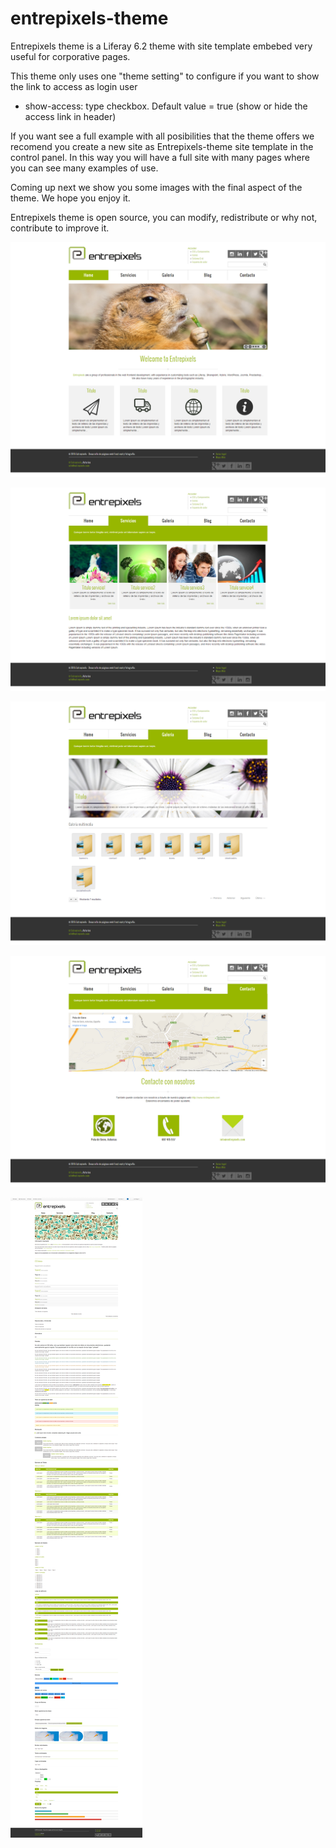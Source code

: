 # entrepixels-theme
Entrepixels theme is a Liferay 6.2 theme with site template embebed very useful for corporative pages.

This theme only uses one "theme setting" to configure if you want to show the link to access as login user
   - show-access: type checkbox. Default value = true (show or hide the access link in header)

If you want see a full example with all posibilities that the theme offers we recomend you create a new site as Entrepixels-theme site template in the control panel. In this way you will have a full site with many pages where you can see many examples of use.

Coming up next we show you some images with the final aspect of the theme. We hope you enjoy it.

Entrepixels theme is open source, you can modify, redistribute or why not, contribute to improve it. 

![entrepixels-theme 01](https://github.com/entrepixels/entrepixels-theme/blob/master/WEB-INF/releng/screenshots/home.png)

![entrepixels-theme 02](https://github.com/entrepixels/entrepixels-theme/blob/master/WEB-INF/releng/screenshots/services.png)

![entrepixels-theme 03](https://github.com/entrepixels/entrepixels-theme/blob/master/WEB-INF/releng/screenshots/gallery.png)

![entrepixels-theme 04](https://github.com/entrepixels/entrepixels-theme/blob/master/WEB-INF/releng/screenshots/contact.png)

![entrepixels-theme 05](https://github.com/entrepixels/entrepixels-theme/blob/master/WEB-INF/releng/screenshots/styles.png)

